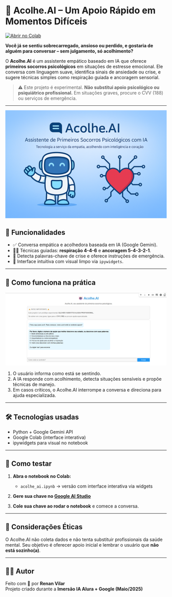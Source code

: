 # 🤖 Acolhe.AI – Um Apoio Rápido em Momentos Difíceis

[![Abrir no Colab](https://colab.research.google.com/assets/colab-badge.svg)](https://colab.research.google.com/drive/1pgxMI-wM3cJcBAx80InQZ_afs0_r3MwY)

**Você já se sentiu sobrecarregado, ansioso ou perdido, e gostaria de alguém para conversar – sem julgamento, só acolhimento?**

O **Acolhe.AI** é um assistente empático baseado em IA que oferece **primeiros socorros psicológicos** em situações de estresse emocional. Ele conversa com linguagem suave, identifica sinais de ansiedade ou crise, e sugere técnicas simples como respiração guiada e ancoragem sensorial.

> ⚠️ Este projeto é experimental. **Não substitui apoio psicológico ou psiquiátrico profissional.** Em situações graves, procure o CVV (188) ou serviços de emergência.

---

![capa](imagens/capa_acolheai.png)

## 🎯 Funcionalidades

- ✅ Conversa empática e acolhedora baseada em IA (Google Gemini).
- 🧘‍♀️ Técnicas guiadas: **respiração 4-4-6** e **ancoragem 5-4-3-2-1**.
- 🚨 Detecta palavras-chave de crise e oferece instruções de emergência.
- 📱 Interface intuitiva com visual limpo via `ipywidgets`.

---

## 👀 Como funciona na prática

![chat_exemplo](imagens/exemplo_chat_acolheai.png)

1. O usuário informa como está se sentindo.
2. A IA responde com acolhimento, detecta situações sensíveis e propõe técnicas de manejo.
3. Em casos críticos, o Acolhe.AI interrompe a conversa e direciona para ajuda especializada.

---

## 🛠️ Tecnologias usadas

- Python + Google Gemini API
- Google Colab (interface interativa)
- ipywidgets para visual no notebook

---

## 🚀 Como testar

1. **Abra o notebook no Colab:**
   - `acolhe_ai.ipynb` → versão com interface interativa via widgets

2. **Gere sua chave no [Google AI Studio](https://aistudio.google.com/app/apikey)**

3. **Cole sua chave ao rodar o notebook** e comece a conversa.

---

## 📄 Considerações Éticas

O Acolhe.AI não coleta dados e não tenta substituir profissionais da saúde mental. Seu objetivo é oferecer apoio inicial e lembrar o usuário que **não está sozinho(a)**.

---

## 👨‍💻 Autor

Feito com 💙 por **Renan Vilar**  
Projeto criado durante a **Imersão IA Alura + Google (Maio/2025)**
